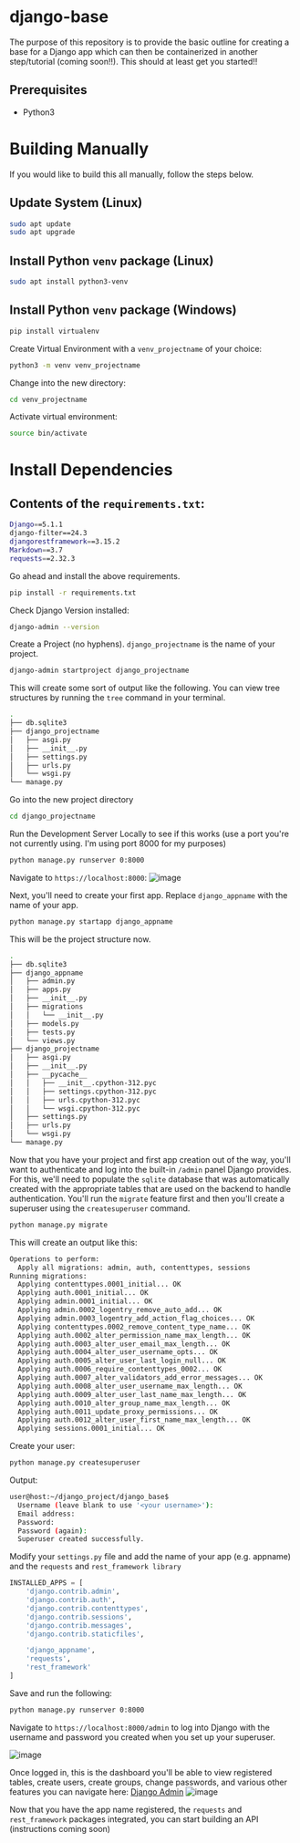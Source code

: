 # django-base
The purpose of this repository is to provide the basic outline for creating a base for a Django app which can then be containerized in another step/tutorial (coming soon!!). This should at least get you started!! 

## Prerequisites
- Python3

# Building Manually
If you would like to build this all manually, follow the steps below.

## Update System (Linux)
```bash
sudo apt update
sudo apt upgrade
```

## Install Python `venv` package (Linux)
```bash
sudo apt install python3-venv
```

## Install Python `venv` package (Windows)
```powershell
pip install virtualenv
```

Create Virtual Environment with a `venv_projectname` of your choice:
```bash
python3 -m venv venv_projectname
```

Change into the new directory:
```bash
cd venv_projectname
```

Activate virtual environment:
```bash
source bin/activate
```

# Install Dependencies
## Contents of the `requirements.txt`:
```sh
Django==5.1.1
django-filter==24.3
djangorestframework==3.15.2
Markdown==3.7
requests==2.32.3
```
Go ahead and install the above requirements.
```bash
pip install -r requirements.txt 
```

Check Django Version installed:
```bash
django-admin --version
```

Create a Project (no hyphens). `django_projectname` is the name of your project.
```bash
django-admin startproject django_projectname
```

This will create some sort of output like the following. You can view tree structures by running the `tree` command in your terminal.
```bash
.
├── db.sqlite3
├── django_projectname
│   ├── asgi.py
│   ├── __init__.py
│   ├── settings.py
│   ├── urls.py
│   └── wsgi.py
└── manage.py
```

Go into the new project directory
```bash
cd django_projectname
```

Run the Development Server Locally to see if this works (use a port you're not currently using. I'm using port 8000 for my purposes)
```bash
python manage.py runserver 0:8000
```
Navigate to `https://localhost:8000`:
![image](https://github.com/user-attachments/assets/e3dcc00b-8216-4422-add0-ce8e48444c93)


Next, you'll need to create your first app. Replace `django_appname` with the name of your app.
```bash
python manage.py startapp django_appname
```

This will be the project structure now. 
```bash
.
├── db.sqlite3
├── django_appname
│   ├── admin.py
│   ├── apps.py
│   ├── __init__.py
│   ├── migrations
│   │   └── __init__.py
│   ├── models.py
│   ├── tests.py
│   └── views.py
├── django_projectname
│   ├── asgi.py
│   ├── __init__.py
│   ├── __pycache__
│   │   ├── __init__.cpython-312.pyc
│   │   ├── settings.cpython-312.pyc
│   │   ├── urls.cpython-312.pyc
│   │   └── wsgi.cpython-312.pyc
│   ├── settings.py
│   ├── urls.py
│   └── wsgi.py
└── manage.py
```
Now that you have your project and first app creation out of the way, you'll want to authenticate and log into the built-in `/admin` panel Django provides. For this, we'll need to populate the `sqlite` database that was automatically created with the appropriate tables that are used on the backend to handle authentication. You'll run the `migrate` feature first and then you'll create a superuser using the `createsuperuser` command.
```bash
python manage.py migrate
```

This will create an output like this:
```bash
Operations to perform:
  Apply all migrations: admin, auth, contenttypes, sessions
Running migrations:
  Applying contenttypes.0001_initial... OK
  Applying auth.0001_initial... OK
  Applying admin.0001_initial... OK
  Applying admin.0002_logentry_remove_auto_add... OK
  Applying admin.0003_logentry_add_action_flag_choices... OK
  Applying contenttypes.0002_remove_content_type_name... OK
  Applying auth.0002_alter_permission_name_max_length... OK
  Applying auth.0003_alter_user_email_max_length... OK
  Applying auth.0004_alter_user_username_opts... OK
  Applying auth.0005_alter_user_last_login_null... OK
  Applying auth.0006_require_contenttypes_0002... OK
  Applying auth.0007_alter_validators_add_error_messages... OK
  Applying auth.0008_alter_user_username_max_length... OK
  Applying auth.0009_alter_user_last_name_max_length... OK
  Applying auth.0010_alter_group_name_max_length... OK
  Applying auth.0011_update_proxy_permissions... OK
  Applying auth.0012_alter_user_first_name_max_length... OK
  Applying sessions.0001_initial... OK
```

Create your user:
```bash
python manage.py createsuperuser
```
Output:
```bash
user@host:~/django_project/django_base$
  Username (leave blank to use '<your username>'): 
  Email address: 
  Password: 
  Password (again): 
  Superuser created successfully.
```

Modify your `settings.py` file and add the name of your app (e.g. appname) and the `requests` and `rest_framework library`
```python
INSTALLED_APPS = [
    'django.contrib.admin',
    'django.contrib.auth',
    'django.contrib.contenttypes',
    'django.contrib.sessions',
    'django.contrib.messages',
    'django.contrib.staticfiles',

    'django_appname',
    'requests',
    'rest_framework'
]
```

Save and run the following:
```bash
python manage.py runserver 0:8000
```

Navigate to `https://localhost:8000/admin` to log into Django with the username and password you created when you set up your superuser.

![image](https://github.com/user-attachments/assets/adb8e280-09a3-4120-830a-e2207c666000)

Once logged in, this is the dashboard you'll be able to view registered tables, create users, create groups, change passwords, and various other features you can navigate here: [Django Admin](https://docs.djangoproject.com/en/5.1/ref/contrib/admin/)
![image](https://github.com/user-attachments/assets/452694d6-1137-44c5-bdab-139a08969fa5)

Now that you have the app name registered, the `requests` and `rest_framework` packages integrated, you can start building an API (instructions coming soon)

